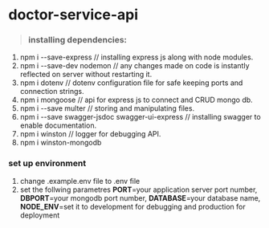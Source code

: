 # doctor-service-api

> ### installing dependencies:

 1. npm i --save-express // installing express js along with node modules.
 2. npm i --save-dev nodemon // any changes made on code is instantly reflected on server without restarting it.
 3. npm i dotenv // dotenv configuration file for safe keeping ports and connection strings.
 4. npm i mongoose // api for express js to connect and CRUD mongo db.
 5. npm i --save multer // storing and manipulating files.
 6. npm i --save swagger-jsdoc swagger-ui-express // installing swagger to enable documentation.
 7. npm i winston // logger for debugging API.
 8. npm i winston-mongodb

 ### set up environment

 1. change .example.env file to .env file
 2. set the follwing parametres **PORT**=your application server port number, **DBPORT**=your mongodb port number, **DATABASE**=your database name, **NODE_ENV**=set it to development for debugging and production for deployment


 


